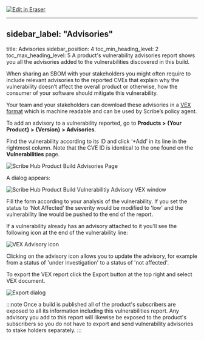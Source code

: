 <p><a target="_blank" href="https://app.eraser.io/workspace/y8MnN2N3YLQrNq9bKTWk" id="edit-in-eraser-github-link"><img alt="Edit in Eraser" src="https://firebasestorage.googleapis.com/v0/b/second-petal-295822.appspot.com/o/images%2Fgithub%2FOpen%20in%20Eraser.svg?alt=media&amp;token=968381c8-a7e7-472a-8ed6-4a6626da5501"></a></p>

---

## sidebar_label: "Advisories"
title: Advisories
sidebar_position: 4
toc_min_heading_level: 2
toc_max_heading_level: 5
A product's vulnerability advisories report shows you all the advisories added to the vulnerabilities discovered in this build.

When sharing an SBOM with your stakeholders you might often require to include relevant advisories to the reported CVEs that explain why the vulnerability doesn’t affect the overall product or otherwise, how the consumer of your software should mitigate this vulnerability.

Your team and your stakeholders can download these advisories in a [﻿VEX format](https://cyclonedx.org/capabilities/vex/) which is machine readable and can be used by Scribe’s policy agent.

To add an advisory to a vulnerability reported, go to **Products > {Your Product} > {Version} > Advisories**.

Find the vulnerability according to its ID and click ‘+Add’ in its line in the rightmost column. Note that the CVE ID is identical to the one found on the **Vulnerabilities** page.

![Scribe Hub Product Build Advisories Page](../../img/start/advisories-start.jpg "")

A dialog appears:

![Scribe Hub Product Build Vulnerabilitiy Advisory VEX window](../../img/start/vex-start.jpg "")

Fill the form according to your analysis of the vulnerability. If you set the status to ‘Not Affected’ the severity would be modified to 'low' and the vulnerability line would be pushed to the end of the report.

If a vulnerability already has an advisory attached to it you'll see the following icon at the end of the vulnerability line:

![VEX Advisory icon](../../img/start/advisory-icon.jpg "")

Clicking on the advisory icon allows you to update the advisory, for example from a status of 'under investigation' to a status of 'not affected'.

To export the VEX report click the Export button at the top right and select VEX document.

![Export dialog](../../img/start/export-start.jpg "")

:::note
Once a build is published all of the product's subscribers are exposed to all its information including this vulnerabilities report. Any advisory you add to this report will likewise be exposed to the product's subscribers so you do not have to export and send vulnerability advisories to stake holders separately.
:::



<!--- Eraser file: https://app.eraser.io/workspace/y8MnN2N3YLQrNq9bKTWk --->